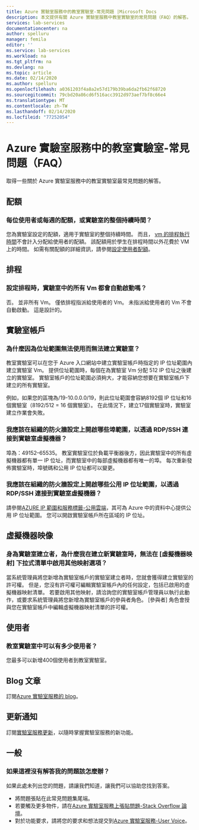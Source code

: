 ```yaml
---
title: Azure 實驗室服務中的教室實驗室-常見問題 |Microsoft Docs
description: 本文提供有關 Azure 實驗室服務中教室實驗室的常見問題（FAQ）的解答。
services: lab-services
documentationcenter: na
author: spelluru
manager: femila
editor: ''
ms.service: lab-services
ms.workload: na
ms.tgt_pltfrm: na
ms.devlang: na
ms.topic: article
ms.date: 02/14/2020
ms.author: spelluru
ms.openlocfilehash: a0361203f4a8a2e57d179b39ba6da2fb62f68720
ms.sourcegitcommit: 79cbd20a86cd6f516acc3912d973aef7bf8c66e4
ms.translationtype: MT
ms.contentlocale: zh-TW
ms.lasthandoff: 02/14/2020
ms.locfileid: "77252054"
---
```

# <a name="classroom-labs-in-azure-lab-services--frequently-asked-questions-faq"></a>Azure 實驗室服務中的教室實驗室-常見問題（FAQ）
取得一些關於 Azure 實驗室服務中的教室實驗室最常見問題的解答。 

## <a name="quotas"></a>配額

### <a name="is-the-quota-per-user-or-per-week-or-per-entire-duration-of-the-lab"></a>每位使用者或每週的配額，或實驗室的整個持續時間？ 
您為實驗室設定的配額，適用于實驗室的整個持續時間。 而且， [vm 的排程執行時間](how-to-create-schedules.md)不會計入分配給使用者的配額。 該配額用於學生在排程時間以外花費於 VM 上的時間。  如需有關配額的詳細資訊，請參閱[設定使用者配額](how-to-configure-student-usage.md#set-quotas-for-users)。

## <a name="schedules"></a>排程

### <a name="do-all-vms-in-the-lab-start-automatically-when-a-schedule-is-set"></a>設定排程時，實驗室中的所有 Vm 都會自動啟動嗎？ 
否。 並非所有 Vm。 僅依排程指派給使用者的 Vm。 未指派給使用者的 Vm 不會自動啟動。 這是設計的。 

## <a name="lab-accounts"></a>實驗室帳戶

### <a name="why-am-i-not-able-to-create-a-lab-because-of-unavailability-of-the-address-range"></a>為什麼因為位址範圍無法使用而無法建立實驗室？ 
教室實驗室可以在您于 Azure 入口網站中建立實驗室帳戶時指定的 IP 位址範圍內建立實驗室 Vm。 提供位址範圍時，每個在為實驗室 Vm 分配 512 IP 位址之後建立的實驗室。 實驗室帳戶的位址範圍必須夠大，才能容納您想要在實驗室帳戶下建立的所有實驗室。 

例如，如果您的區塊為/19-10.0.0.0/19，則此位址範圍會容納8192個 IP 位址和16個實驗室（8192/512 = 16 個實驗室）。 在此情況下，建立17個實驗室時，實驗室建立作業會失敗。

### <a name="what-port-ranges-should-i-open-on-my-organizations-firewall-setting-to-connect-to-lab-virtual-machines-via-rdpssh"></a>我應該在組織的防火牆設定上開啟哪些埠範圍，以透過 RDP/SSH 連接到實驗室虛擬機器？

埠為：49152–65535。 教室實驗室位於負載平衡器後方，因此實驗室中的所有虛擬機器都有單一 IP 位址，而實驗室中的每部虛擬機器都有唯一的埠。 每次重新發佈實驗室時，埠號碼和公用 IP 位址都可以變更。

### <a name="what-public-ip-address-range-should-i-open-on-my-organizations-firewall-settings-to-connect-to-lab-virtual-machines-via-rdpssh"></a>我應該在組織的防火牆設定上開啟哪些公用 IP 位址範圍，以透過 RDP/SSH 連接到實驗室虛擬機器？
請參閱[AZURE IP 範圍和服務標籤-公用雲端](https://www.microsoft.com/download/details.aspx?id=56519)，其可為 Azure 中的資料中心提供公用 IP 位址範圍。 您可以開啟實驗室帳戶所在區域的 IP 位址。

## <a name="virtual-machine-images"></a>虛擬機器映像

### <a name="as-a-lab-creator-why-cant-i-enable-additional-image-options-in-the-virtual-machine-images-dropdown-when-creating-a-new-lab"></a>身為實驗室建立者，為什麼我在建立新實驗室時，無法在 [虛擬機器映射] 下拉式清單中啟用其他映射選項？

當系統管理員將您新增為實驗室帳戶的實驗室建立者時，您就會獲得建立實驗室的許可權。 但是，您沒有許可權可編輯實驗室帳戶內的任何設定，包括已啟用的虛擬機器映射清單。 若要啟用其他映射，請洽詢您的實驗室帳戶管理員以執行此動作，或要求系統管理員將您新增為實驗室帳戶的參與者角色。 [參與者] 角色會授與您在實驗室帳戶中編輯虛擬機器映射清單的許可權。

## <a name="users"></a>使用者

### <a name="how-many-users-can-be-in-a-classroom-lab"></a>教室實驗室中可以有多少使用者？
您最多可以新增400個使用者到教室實驗室。 

## <a name="blog-post"></a>Blog 文章
訂閱[Azure 實驗室服務的 blog](https://azure.microsoft.com/blog/tag/azure-lab-services/)。

## <a name="update-notifications"></a>更新通知
訂閱[實驗室服務更新](https://azure.microsoft.com/updates/?product=lab-services)，以隨時掌握實驗室服務的新功能。

## <a name="general"></a>一般
### <a name="what-if-my-question-isnt-answered-here"></a>如果這裡沒有解答我的問題該怎麼辦？
如果此處未列出您的問題，請讓我們知道，讓我們可以協助您找到答案。

- 將問題張貼在此常見問題集尾端。 
- 若要觸及更多物件，請在[Azure 實驗室服務上張貼問題-Stack Overflow 論壇](https://stackoverflow.com/questions/tagged/azure-lab-services)。 
- 對於功能要求，請將您的要求和想法提交到[Azure 實驗室服務-User Voice](https://feedback.azure.com/forums/320373-lab-services?category_id=352774)。

